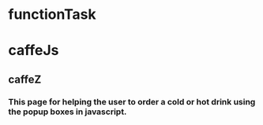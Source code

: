 # functionTask
# caffeJs
## caffeZ
### This  page for helping the user to order a cold or hot drink using the popup boxes in javascript.